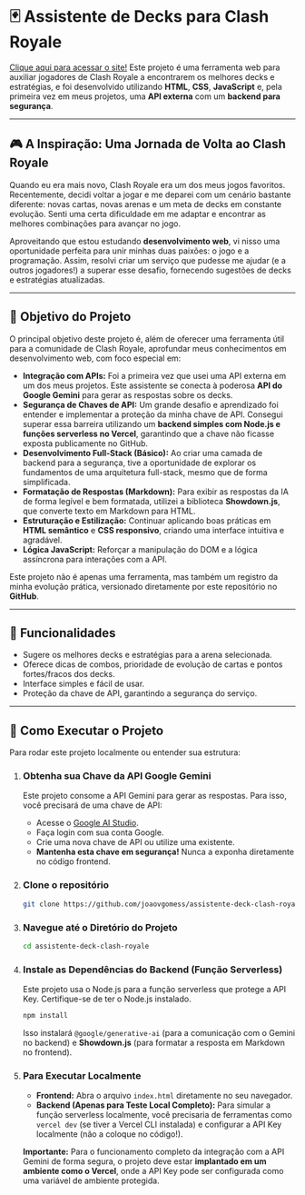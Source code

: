# 🃏 Assistente de Decks para Clash Royale

[Clique aqui para acessar o site!](https://assistente-deck-clash-royale.vercel.app/) Este projeto é uma ferramenta web para auxiliar jogadores de Clash Royale a encontrarem os melhores decks e estratégias, e foi desenvolvido utilizando **HTML**, **CSS**, **JavaScript** e, pela primeira vez em meus projetos, uma **API externa** com um **backend para segurança**.

---

## 🎮 A Inspiração: Uma Jornada de Volta ao Clash Royale

Quando eu era mais novo, Clash Royale era um dos meus jogos favoritos. Recentemente, decidi voltar a jogar e me deparei com um cenário bastante diferente: novas cartas, novas arenas e um meta de decks em constante evolução. Senti uma certa dificuldade em me adaptar e encontrar as melhores combinações para avançar no jogo.

Aproveitando que estou estudando **desenvolvimento web**, vi nisso uma oportunidade perfeita para unir minhas duas paixões: o jogo e a programação. Assim, resolvi criar um serviço que pudesse me ajudar (e a outros jogadores!) a superar esse desafio, fornecendo sugestões de decks e estratégias atualizadas.

---

## 🎯 Objetivo do Projeto

O principal objetivo deste projeto é, além de oferecer uma ferramenta útil para a comunidade de Clash Royale, aprofundar meus conhecimentos em desenvolvimento web, com foco especial em:

* **Integração com APIs:** Foi a primeira vez que usei uma API externa em um dos meus projetos. Este assistente se conecta à poderosa **API do Google Gemini** para gerar as respostas sobre os decks.
* **Segurança de Chaves de API:** Um grande desafio e aprendizado foi entender e implementar a proteção da minha chave de API. Consegui superar essa barreira utilizando um **backend simples com Node.js e funções serverless no Vercel**, garantindo que a chave não ficasse exposta publicamente no GitHub.
* **Desenvolvimento Full-Stack (Básico):** Ao criar uma camada de backend para a segurança, tive a oportunidade de explorar os fundamentos de uma arquitetura full-stack, mesmo que de forma simplificada.
* **Formatação de Respostas (Markdown):** Para exibir as respostas da IA de forma legível e bem formatada, utilizei a biblioteca **Showdown.js**, que converte texto em Markdown para HTML.
* **Estruturação e Estilização:** Continuar aplicando boas práticas em **HTML semântico** e **CSS responsivo**, criando uma interface intuitiva e agradável.
* **Lógica JavaScript:** Reforçar a manipulação do DOM e a lógica assíncrona para interações com a API.

Este projeto não é apenas uma ferramenta, mas também um registro da minha evolução prática, versionado diretamente por este repositório no **GitHub**.

---

## 🧩 Funcionalidades

* Sugere os melhores decks e estratégias para a arena selecionada.
* Oferece dicas de combos, prioridade de evolução de cartas e pontos fortes/fracos dos decks.
* Interface simples e fácil de usar.
* Proteção da chave de API, garantindo a segurança do serviço.

---

## 🚀 Como Executar o Projeto

Para rodar este projeto localmente ou entender sua estrutura:

1.  ### Obtenha sua Chave da API Google Gemini
    Este projeto consome a API Gemini para gerar as respostas. Para isso, você precisará de uma chave de API:
    * Acesse o [Google AI Studio](https://aistudio.google.com/app/apikey).
    * Faça login com sua conta Google.
    * Crie uma nova chave de API ou utilize uma existente.
    * **Mantenha esta chave em segurança!** Nunca a exponha diretamente no código frontend.

2.  ### Clone o repositório
    ```bash
    git clone https://github.com/joaovgomess/assistente-deck-clash-royale
    ```


3.  ### Navegue até o Diretório do Projeto
    ```bash
    cd assistente-deck-clash-royale
    ```

4.  ### Instale as Dependências do Backend (Função Serverless)
    Este projeto usa o Node.js para a função serverless que protege a API Key. Certifique-se de ter o Node.js instalado.
    ```bash
    npm install
    ```
    Isso instalará `@google/generative-ai` (para a comunicação com o Gemini no backend) e **Showdown.js** (para formatar a resposta em Markdown no frontend).

5.  ### Para Executar Localmente
    * **Frontend:** Abra o arquivo `index.html` diretamente no seu navegador.
    * **Backend (Apenas para Teste Local Completo):** Para simular a função serverless localmente, você precisaria de ferramentas como `vercel dev` (se tiver a Vercel CLI instalada) e configurar a API Key localmente (não a coloque no código!).

    **Importante:** Para o funcionamento completo da integração com a API Gemini de forma segura, o projeto deve estar **implantado em um ambiente como o Vercel**, onde a API Key pode ser configurada como uma variável de ambiente protegida.

